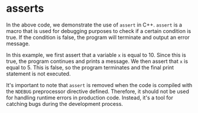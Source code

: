 # asserts
In the above code, we demonstrate the use of `assert` in C++. `assert` is a macro that is used for debugging purposes to check if a certain condition is true. If the condition is false, the program will terminate and output an error message. 

In this example, we first assert that a variable `x` is equal to 10. Since this is true, the program continues and prints a message. We then assert that `x` is equal to 5. This is false, so the program terminates and the final print statement is not executed.

It's important to note that `assert` is removed when the code is compiled with the `NDEBUG` preprocessor directive defined. Therefore, it should not be used for handling runtime errors in production code. Instead, it's a tool for catching bugs during the development process.